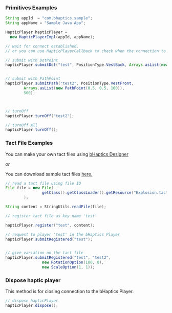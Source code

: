### Primitives Examples
```java
String appId  = "com.bhaptics.sample";
String appName = "Sample Java App";

HapticPlayer hapticPlayer = 
  new HapticPlayerImpl(appId, appName);

// wait for connect established. 
// or you can use HapticPlayerCallback to check when the connection to the `bHaptics Player` is established.

// submit with DotPoint
hapticPlayer.submitDot("test", PositionType.VestBack, Arrays.asList(new DotPoint(motorIndex, 100), 200);


// submit with PathPoint
hapticPlayer.submitPath("test2", PositionType.VestFront,
        Arrays.asList(new PathPoint(0.5, 0.5, 100)),
        500);



// turnOff
hapticPlayer.turnOff("test2");

// turnOff All 
hapticPlayer.turnOff();

```


### Tact File Examples 
You can make your own tact files using [bHaptics Designer](https://designer.bhaptics.com)

_or_ 

You can download sample tact files [here.](https://github.com/bhaptics/haptic-guide) 


```java
// read a tact file using file IO
File file = new File(
                getClass().getClassLoader().getResource("Explosion.tact").getFile()
        );

String content = StringUtils.readFile(file);

// register tact file as key name 'test'

hapticPlayer.register("test", content);

// request to player 'test' in the bHaptics Player
hapticPlayer.submitRegistered("test");


// give variation on the tact file
hapticPlayer.submitRegistered("test", "test2",
                new RotationOption(180, 0),
                new ScaleOption(1, 1));
```


### Dispose haptic player 
This method is for closing connection to the bHaptics Player.
```java
// dispose hapticPlayer
hapticPlayer.dispose();

```